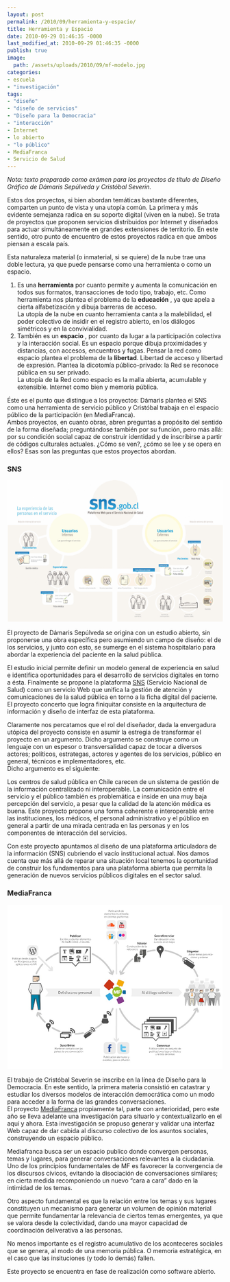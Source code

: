 ```yaml
---
layout: post
permalink: /2010/09/herramienta-y-espacio/
title: Herramienta y Espacio
date: 2010-09-29 01:46:35 -0000
last_modified_at: 2010-09-29 01:46:35 -0000
publish: true
image:
  path: /assets/uploads/2010/09/mf-modelo.jpg
categories:
- escuela
- "investigación"
tags:
- "diseño"
- "diseño de servicios"
- "Diseño para la Democracia"
- "interacción"
- Internet
- lo abierto
- "lo público"
- MediaFranca
- Servicio de Salud
---
```

_Nota: texto preparado como exámen para los proyectos de título de Diseño Gráfico de Dámaris Sepúlveda y Cristóbal Severin._

Estos dos proyectos, si bien abordan temáticas bastante diferentes, comparten un punto de vista y una utopía común. La primera y más evidente semejanza radica en su soporte digital (viven en la nube). Se trata de proyectos que proponen servicios distribuidos por Internet y diseñados para actuar simultáneamente en grandes extensiones de territorio. En este sentido, otro punto de encuentro de estos proyectos radica en que ambos piensan a escala país.

Esta naturaleza material (o inmaterial, si se quiere) de la nube trae una doble lectura, ya que puede pensarse como una herramienta o como un espacio.

  1. Es una **herramienta** por cuanto permite y aumenta la comunicación en todos sus formatos, transacciones de todo tipo, trabajo, etc. Como herramienta nos plantea el problema de la **educación** , ya que apela a cierta alfabetización y dibuja barreras de acceso.  
La utopía de la nube en cuanto herramienta canta a la malebilidad, el poder colectivo de insidir en el registro abierto, en los diálogos simétricos y en la convivialidad.
  2. También es un **espacio** , por cuanto da lugar a la participación colectiva y la interacción social. Es un espacio porque dibuja proximidades y distancias, con accesos, encuentros y fugas. Pensar la red como espacio plantea el problema de la **libertad**. Libertad de acceso y libertad de expresión. Plantea la dicotomía público-privado: la Red se reconoce pública en su ser privado.  
La utopía de la Red como espacio es la malla abierta, acumulable y extensible. Internet como bien y memoria pública.

Éste es el punto que distingue a los proyectos: Dámaris plantea el SNS como una herramienta de servicio público y Cristóbal trabaja en el espacio público de la participación (en MediaFranca).  
Ambos proyectos, en cuanto obras, abren preguntas a propósito del sentido de la forma diseñada; preguntándose también por su función, pero más allá: por su condición social capaz de construir identidad y de inscribirse a partir de códigos culturales actuales. ¿Cómo se ven?, ¿cómo se lee y se opera en ellos? Esas son las preguntas que estos proyectos abordan.

### SNS

![SNS](/assets/uploads/2010/09/SNS.png "SNS: Servicio Nacional de Salud - Esquema")

El proyecto de Dámaris Sepúlveda se origina con un estudio abierto, sin proponerse una obra específica pero asumiendo un campo de diseño: el de los servicios, y junto con esto, se sumerge en el sistema hospitalario para abordar la experiencia del paciente en la salud pública.

El estudio inicial permite definir un modelo general de experiencia en salud e identifica oportunidades para el desarrollo de servicios digitales en torno a ésta. Finalmente se propone la plataforma [SNS](http://wiki.ead.pucv.cl/index.php/SNS "Documentación en Casiopea") (Servicio Nacional de Salud) como un servicio Web que unifica la gestión de atención y comunicaciones de la salud pública en torno a la ficha digital del paciente. El proyecto concerto que logra finiquitar consiste en la arquitectura de información y diseño de interfaz de esta plataforma.

Claramente nos percatamos que el rol del diseñador, dada la envergadura utópica del proyecto consiste en asumir la estregia de transformar el proyecto en un argumento. Dicho argumento se construye como un lenguaje con un espesor o transversalidad capaz de tocar a diversos actores; políticos, estrategas, actores y agentes de los servicios, público en general, técnicos e implementadores, etc.  
Dicho argumento es el siguiente:

Los centros de salud pública en Chile carecen de un sistema de gestión de la información centralizado ni interoperable. La comunicación entre el servicio y el público también es problemática e inside en una muy baja percepción del servicio, a pesar que la calidad de la atención médica es buena. Este proyecto propone una forma coherente e interoperable entre las instituciones, los médicos, el personal administrativo y el público en general a partir de una mirada centrada en las personas y en los componentes de interacción del servicios.

Con este proyecto apuntamos al diseño de una plataforma articuladora de la información (SNS) cubriendo el vacío institucional actual. Nos damos cuenta que más allá de reparar una situación local tenemos la oportunidad de construir los fundamentos para una plataforma abierta que permita la generación de nuevos servicios públicos digitales en el sector salud.

### MediaFranca

![Modelo Mediafranca](/assets/uploads/2010/09/mf-modelo.jpg "MediaFranca: Modelo de Interacción y participación ciudadana")

El trabajo de Cristóbal Severin se inscribe en la línea de Diseño para la Democracia. En este sentido, la primera materia consistió en catastrar y estudiar los diversos modelos de interacción democrática como un modo para acceder a la forma de las grandes conversaciones.  
El proyecto [MediaFranca](http://wiki.ead.pucv.cl/MediaFranca "Documentación en Casiopea") propiamente tal, parte con anterioridad, pero este año se lleva adelante una investigación para situarlo y contextualizarlo en el aquí y ahora. Esta investigación se propuso generar y validar una interfaz Web capaz de dar cabida al discurso colectivo de los asuntos sociales, construyendo un espacio público.

Mediafranca busca ser un espacio publico donde convergen personas, temas y lugares, para generar conversaciones relevantes a la ciudadanía. Uno de los principios fundamentales de MF es favorecer la convergencia de los discursos cívicos, evitando la disociación de conversaciones similares; en cierta medida recomponiendo un nuevo “cara a cara” dado en la intimidad de los temas.

Otro aspecto fundamental es que la relación entre los temas y sus lugares constituyen un mecanismo para generar un volumen de opinión material que permite fundamentar la relevancia de ciertos temas emergentes, ya que se valora desde la colectividad, dando una mayor capacidad de coordinación deliverativa a las personas.

No menos importante es el registro acumulativo de los aconteceres sociales que se genera, al modo de una memoria pública. O memoria estratégica, en el caso que las insituciones (y todo lo demás) fallen.

Este proyecto se encuentra en fase de realización como software abierto.
